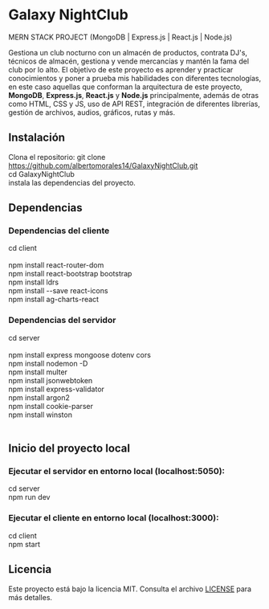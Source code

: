 # Galaxy NightClub

MERN STACK PROJECT (MongoDB | Express.js | React.js | Node.js)

Gestiona un club nocturno con un almacén de productos, contrata DJ's, técnicos de almacén, gestiona y vende mercancías y mantén la fama del club por lo alto.
El objetivo de este proyecto es aprender y practicar conocimientos y poner a prueba mis habilidades con diferentes tecnologías, en este caso aquellas que conforman la arquitectura de este proyecto, <b>MongoDB</b>, <b>Express.js</b>, <b>React.js</b> y <b>Node.js</b> principalmente, además de otras como HTML, CSS y JS, uso de API REST, integración de diferentes librerías, gestión de archivos, audios, gráficos, rutas y más.

## Instalación

Clona el repositorio: git clone https://github.com/albertomorales14/GalaxyNightClub.git<br>
cd GalaxyNightClub<br>
instala las dependencias del proyecto.<br>

## Dependencias

### Dependencias del cliente<br>
cd client<br><br>
npm install react-router-dom<br>
npm install react-bootstrap bootstrap<br>
npm install ldrs<br>
npm install --save react-icons<br>
npm install ag-charts-react<br>

### Dependencias del servidor<br>
cd server<br><br>
npm install express mongoose dotenv cors<br>
npm install nodemon -D<br>
npm install multer<br>
npm install jsonwebtoken<br>
npm install express-validator<br>
npm install argon2<br>
npm install cookie-parser<br>
npm install winston<br>
<br>
## Inicio del proyecto local<br>
### Ejecutar el servidor en entorno local (localhost:5050):<br>
cd server<br>
npm run dev<br>

### Ejecutar el cliente en entorno local (localhost:3000):<br>
cd client<br>
npm start<br>

## Licencia

Este proyecto está bajo la licencia MIT. Consulta el archivo [LICENSE](LICENSE.md) para más detalles.
